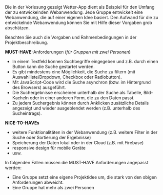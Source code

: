 Die in der Vorlesung gezeigt Wetter-App dient als Beispiel für den Umfang der zu entwickelnden Webanwendung. Jede Gruppe entwickelt eine Webanwendung, die auf einer eigenen Idee basiert. Den Aufwand für die zu entwickelnde  Webanwendung können Sie mit Hilfe dieser Vorgaben grob abschätzen. 

Beachten Sie auch die Vorgaben und Rahmenbedingungen in der Projektbeschreibung.

**MUST-HAVE**-Anforderungen (_für Gruppen mit zwei Personen_)

* In einem Textfeld können Suchbegriffe eingegeben und z.B. durch einen Button kann die Suche gestartet werden.
* Es gibt mindestens eine Möglichkeit, die Suche zu filtern (mit Auswahlliste/Dropdown, Checkbox oder Radiobutton).
* Mit JavaScript-Code wird die Suche asynchron (bzw. im Hintergrund des Browsers) ausgeführt.
* Die Suchergebnisse erscheinen unterhalb der Suche als Tabelle, Bild-Kacheln oder in einer anderen Form, die zu den Daten passt.
* Zu jedem Suchergebnis können durch Anklicken zusätzliche Details angezeigt und wieder ausgeblendet werden (z.B. unterhalb des Sucheintrags).

**NICE-TO-HAVEs**

* weitere Funktionalitäten in der Webanwendung (z.B. weitere Filter in der Suche oder Sortierung der Ergebnisse)
* Speicherung der Daten lokal oder in der Cloud (z.B. mit Firebase)
* responsive design für mobile Geräte
* usw.

In folgenden Fällen müssen die MUST-HAVE Anforderungen angepasst werden:

* Eine Gruppe setzt eine eigene Projektidee um, die stark von den obigen Anforderungen abweicht.
* Eine Gruppe hat mehr als zwei Personen